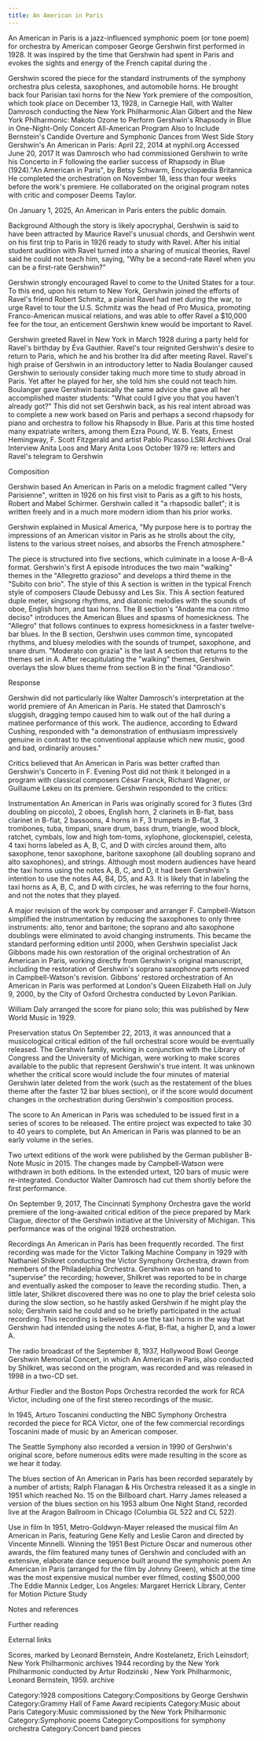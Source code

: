 ```yaml
---
title: An American in Paris
---
```

An American in Paris is a jazz-influenced symphonic poem (or tone poem) for orchestra by American composer George Gershwin first performed in 1928. It was inspired by the time that Gershwin had spent in Paris and evokes the sights and energy of the French capital during the .

Gershwin scored the piece for the standard instruments of the symphony orchestra plus celesta, saxophones, and automobile horns. He brought back four Parisian taxi horns for the New York premiere of the composition, which took place on December 13, 1928, in Carnegie Hall, with Walter Damrosch conducting the New York Philharmonic.Alan Gilbert and the New York Philharmonic: Makoto Ozone to Perform Gershwin's Rhapsody in Blue in One-Night-Only Concert All-American Program Also to Include Bernstein's Candide Overture and Symphonic Dances from West Side Story Gershwin's An American in Paris: April 22, 2014 at nyphil.org Accessed June 20, 2017 It was Damrosch who had commissioned Gershwin to write his Concerto in F following the earlier success of Rhapsody in Blue (1924)."An American in Paris", by Betsy Schwarm, Encyclopædia Britannica He completed the orchestration on November 18, less than four weeks before the work's premiere. He collaborated on the original program notes with critic and composer Deems Taylor.

On January 1, 2025, An American in Paris enters the public domain.

Background
Although the story is likely apocryphal, Gershwin is said to have been attracted by Maurice Ravel's unusual chords, and Gershwin went on his first trip to Paris in 1926 ready to study with Ravel. After his initial student audition with Ravel turned into a sharing of musical theories, Ravel said he could not teach him, saying, "Why be a second-rate Ravel when you can be a first-rate Gershwin?"

Gershwin strongly encouraged Ravel to come to the United States for a tour. To this end, upon his return to New York, Gershwin joined the efforts of Ravel's friend Robert Schmitz, a pianist Ravel had met during the war, to urge Ravel to tour the U.S. Schmitz was the head of Pro Musica, promoting Franco-American musical relations, and was able to offer Ravel a $10,000 fee for the tour, an enticement Gershwin knew would be important to Ravel.

Gershwin greeted Ravel in New York in March 1928 during a party held for Ravel's birthday by Éva Gauthier. Ravel's tour reignited Gershwin's desire to return to Paris, which he and his brother Ira did after meeting Ravel. Ravel's high praise of Gershwin in an introductory letter to Nadia Boulanger caused Gershwin to seriously consider taking much more time to study abroad in Paris. Yet after he played for her, she told him she could not teach him. Boulanger gave Gershwin basically the same advice she gave all her accomplished master students: "What could I give you that you haven't already got?" This did not set Gershwin back, as his real intent abroad was to complete a new work based on Paris and perhaps a second rhapsody for piano and orchestra to follow his Rhapsody in Blue. Paris at this time hosted many expatriate writers, among them Ezra Pound, W. B. Yeats, Ernest Hemingway, F. Scott Fitzgerald and artist Pablo Picasso.LSRI Archives Oral Interview Anita Loos and Mary Anita Loos October 1979 re: letters and Ravel's telegram to Gershwin

Composition

Gershwin based An American in Paris on a melodic fragment called "Very Parisienne", written in 1926 on his first visit to Paris as a gift to his hosts, Robert and Mabel Schirmer. Gershwin called it "a rhapsodic ballet"; it is written freely and in a much more modern idiom than his prior works.

Gershwin explained in Musical America, "My purpose here is to portray the impressions of an American visitor in Paris as he strolls about the city, listens to the various street noises, and absorbs the French atmosphere."

The piece is structured into five sections, which culminate in a loose A–B–A format. Gershwin's first A episode introduces the two main "walking" themes in the "Allegretto grazioso" and develops a third theme in the "Subito con brio". The style of this A section is written in the typical French style of composers Claude Debussy and Les Six. This A section featured duple meter, singsong rhythms, and diatonic melodies with the sounds of oboe, English horn, and taxi horns. The B section's "Andante ma con ritmo deciso" introduces the American Blues and spasms of homesickness. The "Allegro" that follows continues to express homesickness in a faster twelve-bar blues. In the B section, Gershwin uses common time, syncopated rhythms, and bluesy melodies with the sounds of trumpet, saxophone, and snare drum. "Moderato con grazia" is the last A section that returns to the themes set in A. After recapitulating the "walking" themes, Gershwin overlays the slow blues theme from section B in the final "Grandioso".

Response

Gershwin did not particularly like Walter Damrosch's interpretation at the world premiere of An American in Paris. He stated that Damrosch's sluggish, dragging tempo caused him to walk out of the hall during a matinee performance of this work. The audience, according to Edward Cushing, responded with "a demonstration of enthusiasm impressively genuine in contrast to the conventional applause which new music, good and bad, ordinarily arouses."

Critics believed that An American in Paris was better crafted than Gershwin's Concerto in F. Evening Post did not think it belonged in a program with classical composers César Franck, Richard Wagner, or Guillaume Lekeu on its premiere. Gershwin responded to the critics:

Instrumentation
An American in Paris was originally scored for 3 flutes (3rd doubling on piccolo), 2 oboes, English horn, 2 clarinets in B-flat, bass clarinet in B-flat, 2 bassoons, 4 horns in F, 3 trumpets in B-flat, 3 trombones, tuba, timpani, snare drum, bass drum, triangle, wood block, ratchet, cymbals, low and high tom-toms, xylophone, glockenspiel, celesta, 4 taxi horns labeled as A, B, C, and D with circles around them, alto saxophone, tenor saxophone, baritone saxophone (all doubling soprano and alto saxophones), and strings. Although most modern audiences have heard the taxi horns using the notes A, B, C, and D, it had been Gershwin's intention to use the notes A4, B4, D5, and A3. It is likely that in labeling the taxi horns as A, B, C, and D with circles, he was referring to the four horns, and not the notes that they played.

A major revision of the work by composer and arranger F. Campbell-Watson simplified the instrumentation by reducing the saxophones to only three instruments: alto, tenor and baritone; the soprano and alto saxophone doublings were eliminated to avoid changing instruments. This became the standard performing edition until 2000, when Gershwin specialist Jack Gibbons made his own restoration of the original orchestration of An American in Paris, working directly from Gershwin's original manuscript, including the restoration of Gershwin's soprano saxophone parts removed in Campbell-Watson's revision. Gibbons' restored orchestration of An American in Paris was performed at London's Queen Elizabeth Hall on July 9, 2000, by the City of Oxford Orchestra conducted by Levon Parikian.

William Daly arranged the score for piano solo; this was published by New World Music in 1929.

Preservation status
On September 22, 2013, it was announced that a musicological critical edition of the full orchestral score would be eventually released. The Gershwin family, working in conjunction with the Library of Congress and the University of Michigan, were working to make scores available to the public that represent Gershwin's true intent. It was unknown whether the critical score would include the four minutes of material Gershwin later deleted from the work (such as the restatement of the blues theme after the faster 12 bar blues section), or if the score would document changes in the orchestration during Gershwin's composition process.

The score to An American in Paris was scheduled to be issued first in a series of scores to be released. The entire project was expected to take 30 to 40 years to complete, but An American in Paris was planned to be an early volume in the series.

Two urtext editions of the work were published by the German publisher B-Note Music in 2015. The changes made by Campbell-Watson were withdrawn in both editions. In the extended urtext, 120 bars of music were re-integrated. Conductor Walter Damrosch had cut them shortly before the first performance.

On September 9, 2017, The Cincinnati Symphony Orchestra gave the world premiere of the long-awaited critical edition of the piece prepared by Mark Clague, director of the Gershwin initiative at the University of Michigan. This performance was of the original 1928 orchestration.

Recordings
An American in Paris has been frequently recorded. The first recording was made for the Victor Talking Machine Company in 1929 with Nathaniel Shilkret conducting the Victor Symphony Orchestra, drawn from members of the Philadelphia Orchestra. Gershwin was on hand to "supervise" the recording; however, Shilkret was reported to be in charge and eventually asked the composer to leave the recording studio. Then, a little later, Shilkret discovered there was no one to play the brief celesta solo during the slow section, so he hastily asked Gershwin if he might play the solo; Gershwin said he could and so he briefly participated in the actual recording. This recording is believed to use the taxi horns in the way that Gershwin had intended using the notes A-flat, B-flat, a higher D, and a lower A.

The radio broadcast of the September 8, 1937, Hollywood Bowl George Gershwin Memorial Concert, in which An American in Paris, also conducted by Shilkret, was second on the program, was recorded and was released in 1998 in a two-CD set.

Arthur Fiedler and the Boston Pops Orchestra recorded the work for RCA Victor, including one of the first stereo recordings of the music.

In 1945, Arturo Toscanini conducting the NBC Symphony Orchestra recorded the piece for RCA Victor, one of the few commercial recordings Toscanini made of music by an American composer.

The Seattle Symphony also recorded a version in 1990 of Gershwin's original score, before numerous edits were made resulting in the score as we hear it today.

The blues section of An American in Paris has been recorded separately by a number of artists; Ralph Flanagan & His Orchestra released it as a single in 1951 which reached No. 15 on the Billboard chart. Harry James released a version of the blues section on his 1953 album One Night Stand, recorded live at the Aragon Ballroom in Chicago (Columbia GL 522 and CL 522).

Use in film
In 1951, Metro-Goldwyn-Mayer released the musical film An American in Paris, featuring Gene Kelly and Leslie Caron and directed by Vincente Minnelli. Winning the 1951 Best Picture Oscar and numerous other awards, the film featured many tunes of Gershwin and concluded with an extensive, elaborate dance sequence built around the symphonic poem An American in Paris (arranged for the film by Johnny Green), which at the time was the most expensive musical number ever filmed, costing $500,000 .The Eddie Mannix Ledger, Los Angeles: Margaret Herrick Library, Center for Motion Picture Study

Notes and references

Further reading
 

 External links 

 
 Scores, marked by Leonard Bernstein, Andre Kostelanetz, Erich Leinsdorf; New York Philharmonic archives
 1944 recording by the New York Philharmonic conducted by Artur Rodziński
 , New York Philharmonic, Leonard Bernstein, 1959. archive

Category:1928 compositions
Category:Compositions by George Gershwin
Category:Grammy Hall of Fame Award recipients
Category:Music about Paris
Category:Music commissioned by the New York Philharmonic
Category:Symphonic poems
Category:Compositions for symphony orchestra
Category:Concert band pieces